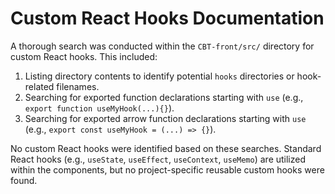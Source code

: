 # Custom React Hooks Documentation

A thorough search was conducted within the `CBT-front/src/` directory for custom React hooks. This included:

1.  Listing directory contents to identify potential `hooks` directories or hook-related filenames.
2.  Searching for exported function declarations starting with `use` (e.g., `export function useMyHook(...){}`).
3.  Searching for exported arrow function declarations starting with `use` (e.g., `export const useMyHook = (...) => {}`).

No custom React hooks were identified based on these searches. Standard React hooks (e.g., `useState`, `useEffect`, `useContext`, `useMemo`) are utilized within the components, but no project-specific reusable custom hooks were found.
